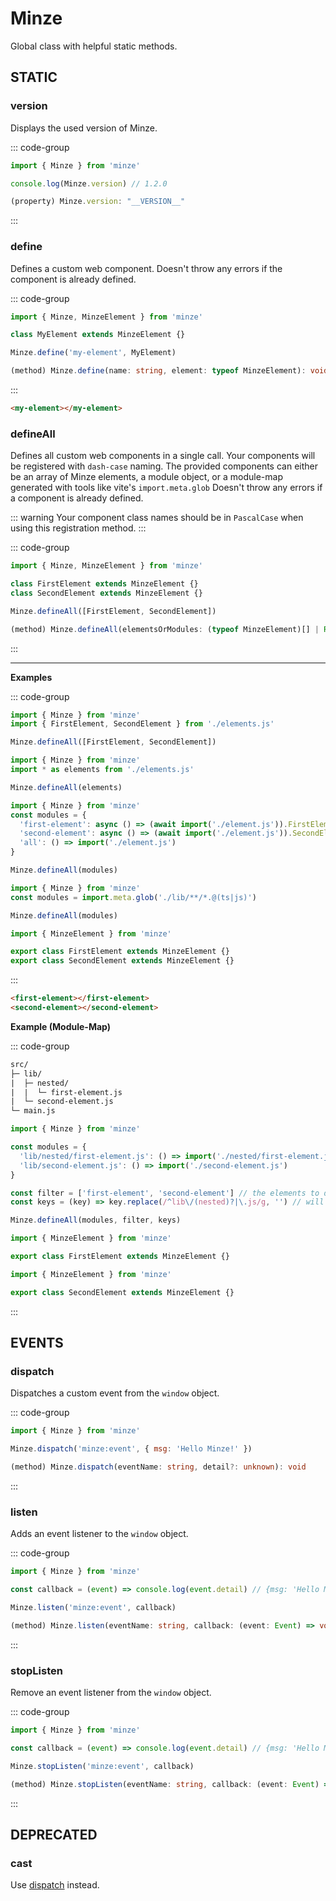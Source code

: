 # Minze

Global class with helpful static methods.

## STATIC

### version <Badge type="tip" text="^1.0.0" />

Displays the used version of Minze.

::: code-group

```js [Code]
import { Minze } from 'minze'

console.log(Minze.version) // 1.2.0
```

```ts [Type]
(property) Minze.version: "__VERSION__"
```

:::

### define <Badge type="tip" text="^1.0.0" />

Defines a custom web component. Doesn't throw any errors if the component is already defined.

::: code-group

```js [Code]
import { Minze, MinzeElement } from 'minze'

class MyElement extends MinzeElement {}

Minze.define('my-element', MyElement)
```

```ts [Type]
(method) Minze.define(name: string, element: typeof MinzeElement): void
```

:::

```html
<my-element></my-element>
```

### defineAll <Badge type="tip" text="^1.0.0" />

Defines all custom web components in a single call. Your components will be registered with `dash-case` naming. The provided components can either be an array of Minze elements, a module object, or a module-map generated with tools like vite's `import.meta.glob` Doesn't throw any errors if a component is already defined.

::: warning
Your component class names should be in `PascalCase` when using this registration method.
:::

::: code-group

```js [Code]
import { Minze, MinzeElement } from 'minze'

class FirstElement extends MinzeElement {}
class SecondElement extends MinzeElement {}

Minze.defineAll([FirstElement, SecondElement])
```

```ts [Type]
(method) Minze.defineAll(elementsOrModules: (typeof MinzeElement)[] | Record<string, unknown | (() => Promise<unknown>)>, filter?: string[] | null, keys?: false | ((key: string) => string) | null): void
```

:::

---

**Examples**

::: code-group

```js [Array]
import { Minze } from 'minze'
import { FirstElement, SecondElement } from './elements.js'

Minze.defineAll([FirstElement, SecondElement])
```

```js [Module]
import { Minze } from 'minze'
import * as elements from './elements.js'

Minze.defineAll(elements)
```

<!-- prettier-ignore-start -->
```js [Module-Map]
import { Minze } from 'minze'
const modules = {
  'first-element': async () => (await import('./element.js')).FirstElement,
  'second-element': async () => (await import('./element.js')).SecondElement,
  'all': () => import('./element.js')
}

Minze.defineAll(modules)
```
<!-- prettier-ignore-end -->

```js [Module-Map (Vite)]
import { Minze } from 'minze'
const modules = import.meta.glob('./lib/**/*.@(ts|js)')

Minze.defineAll(modules)
```

```js [./elements.js]
import { MinzeElement } from 'minze'

export class FirstElement extends MinzeElement {}
export class SecondElement extends MinzeElement {}
```

:::

<!-- prettier-ignore-start -->
```html
<first-element></first-element>
<second-element></second-element>
```
<!-- prettier-ignore-end -->

**Example (Module-Map)**

::: code-group

```txt [Files]
src/
├─ lib/
|  ├─ nested/
|  |  └─ first-element.js
|  └─ second-element.js
└─ main.js
```

<!-- prettier-ignore-start -->
```js [main.js]
import { Minze } from 'minze'

const modules = {
  'lib/nested/first-element.js': () => import('./nested/first-element.js'),
  'lib/second-element.js': () => import('./second-element.js')
}

const filter = ['first-element', 'second-element'] // the elements to define (optional)
const keys = (key) => key.replace(/^lib\/(nested)?|\.js/g, '') // will be applied to every key (optional)

Minze.defineAll(modules, filter, keys)
```
<!-- prettier-ignore-end -->

```js [./nested/first-element.js]
import { MinzeElement } from 'minze'

export class FirstElement extends MinzeElement {}
```

```js [./second-element.js]
import { MinzeElement } from 'minze'

export class SecondElement extends MinzeElement {}
```

:::

## EVENTS

### dispatch <Badge type="tip" text="^1.3.2" />

Dispatches a custom event from the `window` object.

::: code-group

```js [Code]
import { Minze } from 'minze'

Minze.dispatch('minze:event', { msg: 'Hello Minze!' })
```

```ts [Type]
(method) Minze.dispatch(eventName: string, detail?: unknown): void
```

:::

### listen <Badge type="tip" text="^1.0.0" />

Adds an event listener to the `window` object.

::: code-group

```js [Code]
import { Minze } from 'minze'

const callback = (event) => console.log(event.detail) // {msg: 'Hello Minze!'}

Minze.listen('minze:event', callback)
```

```ts [Type]
(method) Minze.listen(eventName: string, callback: (event: Event) => void): void
```

:::

### stopListen <Badge type="tip" text="^1.0.0" />

Remove an event listener from the `window` object.

::: code-group

```js [Code]
import { Minze } from 'minze'

const callback = (event) => console.log(event.detail) // {msg: 'Hello Minze!'}

Minze.stopListen('minze:event', callback)
```

```ts [Type]
(method) Minze.stopListen(eventName: string, callback: (event: Event) => void): void
```

:::

## DEPRECATED

### cast <Badge type="warning" text="deprecated" />

Use [dispatch](/api/minze#dispatch) instead.

